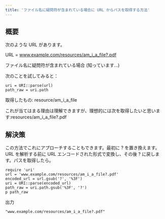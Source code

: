 ```yaml
---
title: 'ファイル名に疑問符が含まれている場合に URL からパスを取得する方法'
---
```


## 概要
次のような URL があります。

URL = www.example.com/resources/am_i_a_file?.pdf

ファイル名に疑問符が含まれている場合 (知っています...)

次のことを試してみると：

```
uri = URI::parse(url)
path_raw = uri.path

```
取得したもの: resource/am_i_a_file

これが当てはまる理由は理解できますが、理想的には次を取得したいと思います:resources/am_i_a_file?.pdf

## 解決策
この方法でこれにアプローチすることもできます。最初に ? を置き換えます。 URL を解析する前に URL エンコードされた形式で変換し、その後 ? に戻します。パスを取得したら。

```
require 'uri'
url = 'www.example.com/resources/am_i_a_file?.pdf'
encoded_url = url.gsub('?', '%3F')
uri = URI::parse(encoded_url)
path_raw = uri.path.gsub('%3F', '?')
p path_raw

```
出力

```
"www.example.com/resources/am_i_a_file?.pdf"

```
